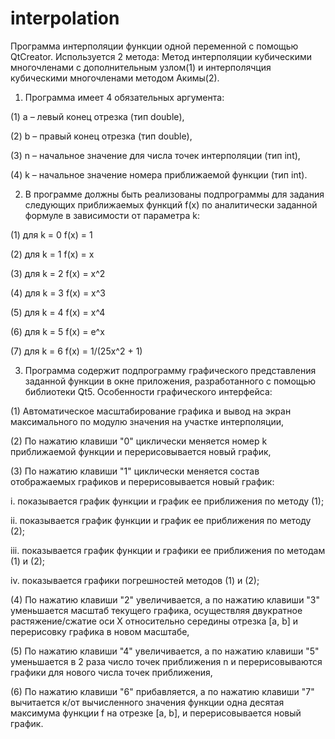 # interpolation
Программа интерполяции функции одной переменной с помощью QtCreator. Используется 2 метода: Метод интерполяции кубическими многочленами с дополнительным узлом(1) и интерполячция кубическими многочленами методом Акимы(2).

1. Программа имеет 4 обязательных аргумента:
 
(1) a – левый конец отрезка (тип double),

(2) b – правый конец отрезка (тип double),

(3) n – начальное значение для числа точек интерполяции (тип int),

(4) k – начальное значение номера приближаемой функции (тип int).


2. В программе должны быть реализованы подпрограммы для задания следующих приближаемых
функций f(x) по аналитически заданной формуле в зависимости от параметра k:

(1) для k = 0 f(x) = 1

(2) для k = 1 f(x) = x

(3) для k = 2 f(x) = x^2

(4) для k = 3 f(x) = x^3

(5) для k = 4 f(x) = x^4

(6) для k = 5 f(x) = e^x

(7) для k = 6 f(x) = 1/(25x^2 + 1)

3. Программа содержит подпрограмму графического представления заданной функции в
окне приложения, разработанного с помощью библиотеки Qt5. Особенности графического интерфейса:

(1) Автоматическое масштабирование графика и вывод на экран максимального по модулю значения на участке интерполяции,

(2) По нажатию клавиши "0" циклически меняется номер k приближаемой функции и перерисовывается новый график,

(3) По нажатию клавиши "1" циклически меняется состав отображаемых графиков и перерисовывается новый график:

  i. показывается график функции и график ее приближения по методу (1);
  
  ii. показывается график функции и график ее приближения по методу (2);
  
  iii. показывается график функции и графики ее приближения по методам (1) и (2);
  
  iv. показывается графики погрешностей методов (1) и (2);
  
(4) По нажатию клавиши "2" увеличивается, а по нажатию клавиши "3" уменьшается масштаб текущего графика, осуществляя двукратное растяжение/сжатие оси Х относительно середины отрезка [a, b] и перерисовку графика в новом масштабе,

(5) По нажатию клавиши "4" увеличивается, а по нажатию клавиши "5" уменьшается в 2 раза
число точек приближения n и перерисовываются графики для нового числа точек приближения,

(6) По нажатию клавиши "6" прибавляется, а по нажатию клавиши "7" вычитается к/от вычисленного значения функции одна десятая максимума функции f на отрезке
[a, b], и перерисовывается новый график. 
